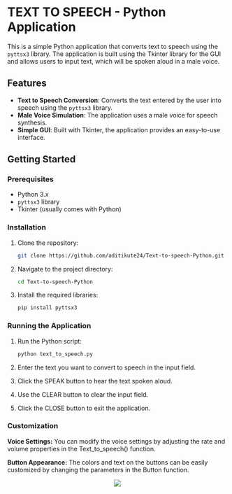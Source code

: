 # TEXT TO SPEECH - Python Application

This is a simple Python application that converts text to speech using the `pyttsx3` library. The application is built using the Tkinter library for the GUI and allows users to input text, which will be spoken aloud in a male voice.

## Features
- **Text to Speech Conversion**: Converts the text entered by the user into speech using the `pyttsx3` library.
- **Male Voice Simulation**: The application uses a male voice for speech synthesis.
- **Simple GUI**: Built with Tkinter, the application provides an easy-to-use interface.

## Getting Started

### Prerequisites
- Python 3.x
- `pyttsx3` library
- Tkinter (usually comes with Python)

### Installation

1. Clone the repository:
   ```sh
   git clone https://github.com/aditikute24/Text-to-speech-Python.git
   ```

2. Navigate to the project directory:
   ```sh
   cd Text-to-speech-Python
   ```

4. Install the required libraries:
   ```sh
   pip install pyttsx3
   ```

### Running the Application
1. Run the Python script:
   ```sh
   python text_to_speech.py
   ```

3. Enter the text you want to convert to speech in the input field.
   
4. Click the SPEAK button to hear the text spoken aloud.
   
5. Use the CLEAR button to clear the input field.

6. Click the CLOSE button to exit the application.


 ###  Customization
 
**Voice Settings:** You can modify the voice settings by adjusting the rate and volume properties in the Text_to_speech() function.

**Button Appearance:** The colors and text on the buttons can be easily customized by changing the parameters in the Button function.

<p align="center">
  <img src="https://github.com/user-attachments/assets/1e96b666-9729-4639-a39a-8d6baefd164d">
</p>



